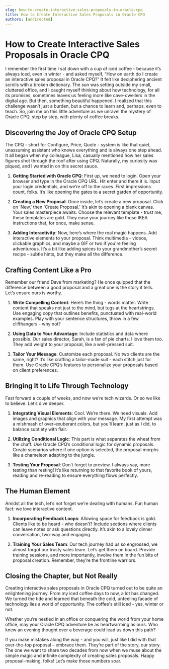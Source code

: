 ```yaml
---
slug: how-to-create-interactive-sales-proposals-in-oracle-cpq
title: How to Create Interactive Sales Proposals in Oracle CPQ
authors: [undirected]
---
```



# How to Create Interactive Sales Proposals in Oracle CPQ

I remember the first time I sat down with a cup of iced coffee - because it’s always iced, even in winter - and asked myself, “How on earth do I create an interactive sales proposal in Oracle CPQ?” It felt like deciphering ancient scrolls with a broken dictionary. The sun was setting outside my small, cluttered office, and I caught myself thinking about how technology, for all its promises, sometimes leaves us feeling more like cave-dwellers in the digital age. But then, something beautiful happened. I realized that this challenge wasn’t just a burden, but a chance to learn and, perhaps, even to teach. So, join me on this little adventure as we unravel the mystery of Oracle CPQ, step by step, with plenty of coffee breaks.

## Discovering the Joy of Oracle CPQ Setup

The CPQ - short for Configure, Price, Quote - system is like that quiet, unassuming assistant who knows everything and is always one step ahead. It all began when my colleague, Lisa, casually mentioned how her sales figures shot through the roof after using CPQ. Naturally, my curiosity was piqued, and I wanted in on this secret sauce.

1. **Getting Started with Oracle CPQ**: First up, we need to login. Open your browser and type in the Oracle CPQ URL. Hit enter and there it is. Input your login credentials, and we’re off to the races. First impressions count, folks. It’s like opening the gates to a secret garden of opportunity.

2. **Creating a New Proposal**: Once inside, let’s create a new proposal. Click on 'New,' then 'Create Proposal.' It’s akin to opening a blank canvas. Your sales masterpiece awaits. Choose the relevant template - trust me, these templates are gold. They ease your journey like those IKEA instructions that, for once, make sense.

3. **Adding Interactivity**: Now, here’s where the real magic happens. Add interactive elements to your proposal. Think multimedia - videos, clickable graphics, and maybe a GIF or two if you're feeling adventurous. It’s a bit like adding spices to your grandmother’s secret recipe - subtle hints, but they make all the difference.

## Crafting Content Like a Pro

Remember our friend Dave from marketing? He once quipped that the difference between a good proposal and a great one is the story it tells. Let’s ensure ours is worthy.

1. **Write Compelling Content**: Here’s the thing - words matter. Write content that speaks not just to the mind, but tugs at the heartstrings. Use engaging copy that outlines benefits, punctuated with real-world examples. Play with your sentence structures, throw in a few cliffhangers - why not?

2. **Using Data to Your Advantage**: Include statistics and data where possible. Our sales director, Sarah, is a fan of pie charts. I love them too. They add weight to your proposal, like a well-pressed suit.

3. **Tailor Your Message**: Customize each proposal. No two clients are the same, right? It’s like crafting a tailor-made suit - each stitch just for them. Use Oracle CPQ’s features to personalize your proposals based on client preferences.

## Bringing It to Life Through Technology

Fast forward a couple of weeks, and now we’re tech wizards. Or so we like to believe. Let’s dive deeper.

1. **Integrating Visual Elements**: Cool. We’re there. We need visuals. Add images and graphics that align with your message. My first attempt was a mishmash of over-exuberant colors, but you’ll learn, just as I did, to balance subtlety with flair.

2. **Utilizing Conditional Logic**: This part is what separates the wheat from the chaff. Use Oracle CPQ’s conditional logic for dynamic proposals. Create scenarios where if one option is selected, the proposal morphs like a chameleon adapting to the jungle.

3. **Testing Your Proposal**: Don’t forget to preview. I always say, more testing than resting! It’s like returning to that favorite book of yours, reading and re-reading to ensure everything flows perfectly. 

## The Human Element

Amidst all the tech, let’s not forget we’re dealing with humans. Fun human fact: we love interactive content.

1. **Incorporating Feedback Loops**: Allowing space for feedback is gold. Clients like to be heard - who doesn’t? Include sections where clients can leave notes or ask questions directly. It’s akin to a lovely dinner conversation, two-way and engaging.

2. **Training Your Sales Team**: Our tech journey had us so engrossed, we almost forgot our trusty sales team. Let’s get them on board. Provide training sessions, and more importantly, involve them in the fun bits of proposal creation. Remember, they’re the frontline warriors.

## Closing the Chapter, but Not Really

Creating interactive sales proposals in Oracle CPQ turned out to be quite an enlightening journey. From my iced coffee days to now, a lot has changed. We turned the tide and learned that beneath the cold, unfeeling facade of technology lies a world of opportunity. The coffee's still iced - yes, winter or not.

Whether you’re nestled in an office or conquering the world from your home office, may your Oracle CPQ adventure be as heartwarming as ours. Who knew an evening thought over a beverage could lead us down this path?

If you make mistakes along the way - and you will, just like I did with that over-the-top proposal – embrace them. They’re part of the story, our story. The one we want to share two decades from now when we muse about the simple magic and infinite complexity of creating sales proposals. Happy proposal-making, folks! Let’s make those numbers soar.